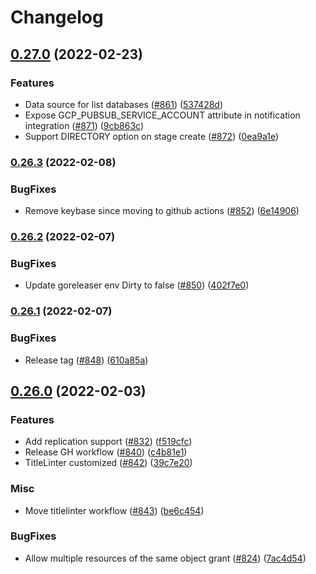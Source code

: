 # Changelog

## [0.27.0](https://github.com/chanzuckerberg/terraform-provider-snowflake/compare/v0.26.3...v0.27.0) (2022-02-23)


### Features

* Data source for list databases ([#861](https://github.com/chanzuckerberg/terraform-provider-snowflake/issues/861)) ([537428d](https://github.com/chanzuckerberg/terraform-provider-snowflake/commit/537428da16024707afab2b989f95f2fe2efc0e94))
* Expose GCP_PUBSUB_SERVICE_ACCOUNT attribute in notification integration ([#871](https://github.com/chanzuckerberg/terraform-provider-snowflake/issues/871)) ([9cb863c](https://github.com/chanzuckerberg/terraform-provider-snowflake/commit/9cb863cc1fb27f76030984917124bcbdef47dc7a))
* Support DIRECTORY option on stage create ([#872](https://github.com/chanzuckerberg/terraform-provider-snowflake/issues/872)) ([0ea9a1e](https://github.com/chanzuckerberg/terraform-provider-snowflake/commit/0ea9a1e0fb9617a2359ed1e1f60b572bd4df49a6))

### [0.26.3](https://github.com/chanzuckerberg/terraform-provider-snowflake/compare/v0.26.2...v0.26.3) (2022-02-08)


### BugFixes

* Remove keybase since moving to github actions ([#852](https://github.com/chanzuckerberg/terraform-provider-snowflake/issues/852)) ([6e14906](https://github.com/chanzuckerberg/terraform-provider-snowflake/commit/6e14906be91553c62b24e9ab0e8da7b12b37153f))

### [0.26.2](https://github.com/chanzuckerberg/terraform-provider-snowflake/compare/v0.26.1...v0.26.2) (2022-02-07)


### BugFixes

* Update goreleaser env Dirty to false ([#850](https://github.com/chanzuckerberg/terraform-provider-snowflake/issues/850)) ([402f7e0](https://github.com/chanzuckerberg/terraform-provider-snowflake/commit/402f7e0d0fb19d9cbe71f384883ebc3563dc82dc))

### [0.26.1](https://github.com/chanzuckerberg/terraform-provider-snowflake/compare/v0.26.0...v0.26.1) (2022-02-07)


### BugFixes

* Release tag ([#848](https://github.com/chanzuckerberg/terraform-provider-snowflake/issues/848)) ([610a85a](https://github.com/chanzuckerberg/terraform-provider-snowflake/commit/610a85a08c8c6c299aed423b14ecd9d115665a36))

## [0.26.0](https://github.com/chanzuckerberg/terraform-provider-snowflake/compare/v0.25.36...v0.26.0) (2022-02-03)


### Features

* Add replication support ([#832](https://github.com/chanzuckerberg/terraform-provider-snowflake/issues/832)) ([f519cfc](https://github.com/chanzuckerberg/terraform-provider-snowflake/commit/f519cfc1fbefcda27da85b6a833834c0c9219a68))
* Release GH workflow ([#840](https://github.com/chanzuckerberg/terraform-provider-snowflake/issues/840)) ([c4b81e1](https://github.com/chanzuckerberg/terraform-provider-snowflake/commit/c4b81e1ec45749ed113143ec5a26ab0ad2fb5906))
* TitleLinter customized ([#842](https://github.com/chanzuckerberg/terraform-provider-snowflake/issues/842)) ([39c7e20](https://github.com/chanzuckerberg/terraform-provider-snowflake/commit/39c7e20108e6a8bb5f7cb98c8bd6a022d20f8f40))


### Misc

* Move titlelinter workflow ([#843](https://github.com/chanzuckerberg/terraform-provider-snowflake/issues/843)) ([be6c454](https://github.com/chanzuckerberg/terraform-provider-snowflake/commit/be6c4540f7a7bc25653a69f41deb2c533ae9a72e))


### BugFixes

* Allow multiple resources of the same object grant ([#824](https://github.com/chanzuckerberg/terraform-provider-snowflake/issues/824)) ([7ac4d54](https://github.com/chanzuckerberg/terraform-provider-snowflake/commit/7ac4d549c925d98f878cffed2447bbbb27379bd8))

